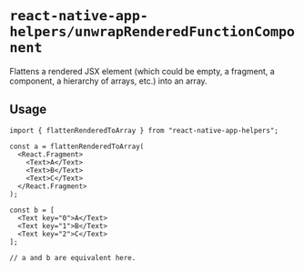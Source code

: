 # `react-native-app-helpers/unwrapRenderedFunctionComponent`

Flattens a rendered JSX element (which could be empty, a fragment, a component,
a hierarchy of arrays, etc.) into an array.

## Usage

```tsx
import { flattenRenderedToArray } from "react-native-app-helpers";

const a = flattenRenderedToArray(
  <React.Fragment>
    <Text>A</Text>
    <Text>B</Text>
    <Text>C</Text>
  </React.Fragment>
);

const b = [
  <Text key="0">A</Text>
  <Text key="1">B</Text>
  <Text key="2">C</Text>
];

// a and b are equivalent here.
```
